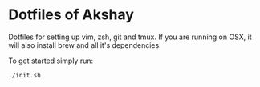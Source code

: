 # Dotfiles of Akshay

Dotfiles for setting up vim, zsh, git and tmux. If you are running on OSX, it will also install brew and all it's dependencies.

To get started simply run:

`./init.sh`
